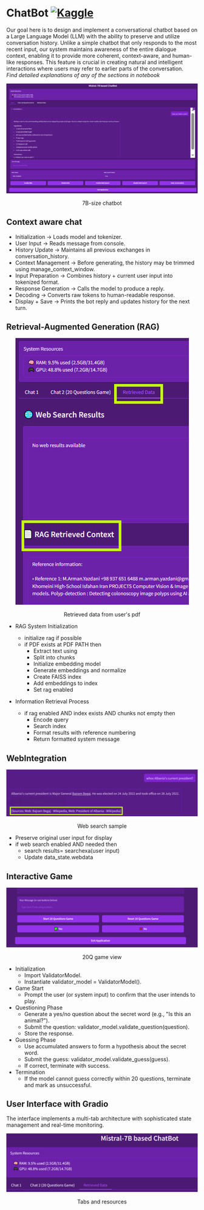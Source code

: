 # ChatBot [![Kaggle](https://kaggle.com/static/images/open-in-kaggle.svg)](https://www.kaggle.com/code/armanyazdani/chatbot)
Our goal here is to design and implement a conversational chatbot based on a Large 
Language Model (LLM) with the ability to preserve and utilize conversation history. Unlike a 
simple chatbot that only responds to the most recent input, our system maintains awareness of the 
entire dialogue context, enabling it to provide more coherent, context-aware, and human-like 
responses. This feature is crucial in creating natural and intelligent interactions where users may 
refer to earlier parts of the conversation.<br> 
*Find detailed explanations of any of the sections in notebook*
<p align="center">
    <img src="figures/1.png" alt="Descriptive Alt Text" class="fit-width-image">
    <div align="center"><figcaption> 7B-size chatbot </figcaption></div>
</p>

## Context aware chat
- Initialization → Loads model and tokenizer. 
- User Input → Reads message from console. 
- History Update → Maintains all previous exchanges in conversation_history. 
- Context Management → Before generating, the history may be trimmed using manage_context_window. 
- Input Preparation → Combines history + current user input into tokenized format. 
- Response Generation → Calls the model to produce a reply. 
- Decoding → Converts raw tokens to human-readable response. 
- Display + Save → Prints the bot reply and updates history for the next turn.
## Retrieval-Augmented Generation (RAG) 
<p align="center">
    <img src="figures/2.png" alt="Descriptive Alt Text" class="fit-width-image">
    <div align="center"><figcaption> Retrieved data from user's pdf </figcaption></div>
</p>

- RAG System Initialization
    - initialize rag if possible
    - if PDF exists at PDF PATH then
      - Extract text using 
      - Split into chunks
      - Initialize embedding model
      - Generate embeddings and normalize
      - Create FAISS index 
      - Add embeddings to index
      - Set rag enabled 

-  Information Retrieval Process
    - if rag enabled AND index exists AND chunks not empty then
      - Encode query
      - Search index
      - Format results with reference numbering
      - Return formatted system message
## WebIntegration 
<p align="center">
    <img src="figures/5.png" alt="Descriptive Alt Text" class="fit-width-image">
    <div align="center"><figcaption> Web search sample </figcaption></div>
</p>

- Preserve original user input for display
- if web search enabled AND needed then
  - search results= searchexa(user input)
  - Update data_state.webdata
## Interactive Game
<p align="center">
    <img src="figures/4.png" alt="Descriptive Alt Text" class="fit-width-image">
    <div align="center"><figcaption> 20Q game view </figcaption></div>
</p>

- Initialization 
  - Import ValidatorModel. 
  - Instantiate validator_model = ValidatorModel(). 
- Game Start 
  - Prompt the user (or system input) to confirm that the user intends to play. 
- Questioning Phase  
  - Generate a yes/no question about the secret word (e.g., "Is this an animal?"). 
  - Submit the question: validator_model.validate_question(question). 
  - Store the response. 
- Guessing Phase 
  - Use accumulated answers to form a hypothesis about the secret word. 
  - Submit the guess: validator_model.validate_guess(guess). 
  - If correct, terminate with success. 
- Termination 
  - If the model cannot guess correctly within 20 questions, terminate and mark as unsuccessful. 
## User Interface with Gradio
The interface implements a multi-tab architecture with sophisticated state management and real-time monitoring.
<p align="center">
    <img src="figures/3.png" alt="Descriptive Alt Text" class="fit-width-image">
    <div align="center"><figcaption> Tabs and resources </figcaption></div>
</p>